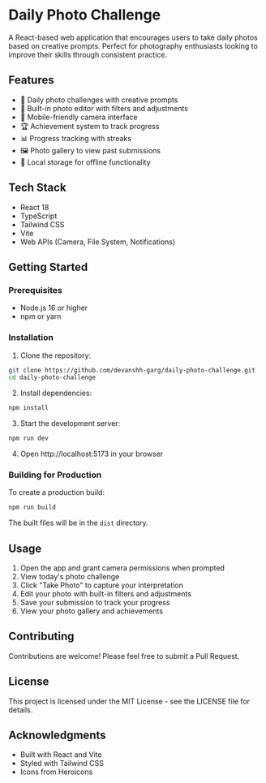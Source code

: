 # Daily Photo Challenge

A React-based web application that encourages users to take daily photos based on creative prompts. Perfect for photography enthusiasts looking to improve their skills through consistent practice.

## Features

- 📸 Daily photo challenges with creative prompts
- 🎨 Built-in photo editor with filters and adjustments
- 📱 Mobile-friendly camera interface
- 🏆 Achievement system to track progress
- 📊 Progress tracking with streaks
- 🖼️ Photo gallery to view past submissions
- 💾 Local storage for offline functionality

## Tech Stack

- React 18
- TypeScript
- Tailwind CSS
- Vite
- Web APIs (Camera, File System, Notifications)

## Getting Started

### Prerequisites

- Node.js 16 or higher
- npm or yarn

### Installation

1. Clone the repository:
```bash
git clone https://github.com/devanshh-garg/daily-photo-challenge.git
cd daily-photo-challenge
```

2. Install dependencies:
```bash
npm install
```

3. Start the development server:
```bash
npm run dev
```

4. Open http://localhost:5173 in your browser

### Building for Production

To create a production build:

```bash
npm run build
```

The built files will be in the `dist` directory.

## Usage

1. Open the app and grant camera permissions when prompted
2. View today's photo challenge
3. Click "Take Photo" to capture your interpretation
4. Edit your photo with built-in filters and adjustments
5. Save your submission to track your progress
6. View your photo gallery and achievements

## Contributing

Contributions are welcome! Please feel free to submit a Pull Request.

## License

This project is licensed under the MIT License - see the LICENSE file for details.

## Acknowledgments

- Built with React and Vite
- Styled with Tailwind CSS
- Icons from Heroicons
